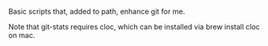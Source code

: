 Basic scripts that, added to path, enhance git for me.

Note that git-stats requires cloc, which can be installed via brew install cloc on mac.

